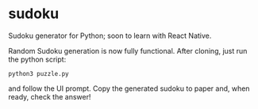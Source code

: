 # sudoku
Sudoku generator for Python; soon to learn with React Native.

Random Sudoku generation is now fully functional. After cloning, just run the python script:

`python3 puzzle.py`

and follow the UI prompt.
Copy the generated sudoku to paper and, when ready, check the answer!
